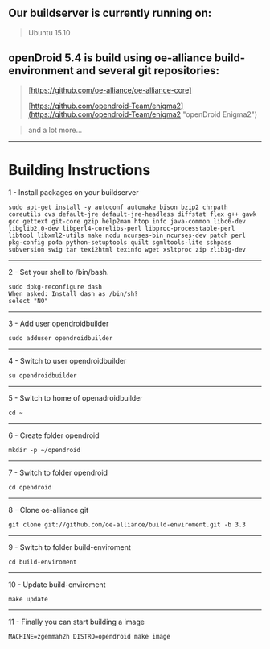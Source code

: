 ## Our buildserver is currently running on: ##

> Ubuntu 15.10 

## openDroid 5.4 is build using oe-alliance build-environment and several git repositories: ##

> [https://github.com/oe-alliance/oe-alliance-core]
> 
> [https://github.com/opendroid-Team/enigma2](https://github.com/opendroid-Team/enigma2 "openDroid Enigma2")
> 

> and a lot more...


----------

# Building Instructions #

1 - Install packages on your buildserver

    sudo apt-get install -y autoconf automake bison bzip2 chrpath coreutils cvs default-jre default-jre-headless diffstat flex g++ gawk gcc gettext git-core gzip help2man htop info java-common libc6-dev libglib2.0-dev libperl4-corelibs-perl libproc-processtable-perl libtool libxml2-utils make ncdu ncurses-bin ncurses-dev patch perl pkg-config po4a python-setuptools quilt sgmltools-lite sshpass subversion swig tar texi2html texinfo wget xsltproc zip zlib1g-dev

----------
2 - Set your shell to /bin/bash.

    sudo dpkg-reconfigure dash
    When asked: Install dash as /bin/sh?
    select "NO"

----------
3 - Add user opendroidbuilder

    sudo adduser opendroidbuilder

----------
4 - Switch to user opendroidbuilder

    su opendroidbuilder

----------
5 - Switch to home of openadroidbuilder

    cd ~

----------
6 - Create folder opendroid

    mkdir -p ~/opendroid

----------
7 - Switch to folder opendroid

    cd opendroid

----------
8 - Clone oe-alliance git

    git clone git://github.com/oe-alliance/build-enviroment.git -b 3.3

----------
9 - Switch to folder build-enviroment

    cd build-enviroment

----------
10 - Update build-enviroment

    make update

----------
11 - Finally you can start building a image

    MACHINE=zgemmah2h DISTRO=opendroid make image
